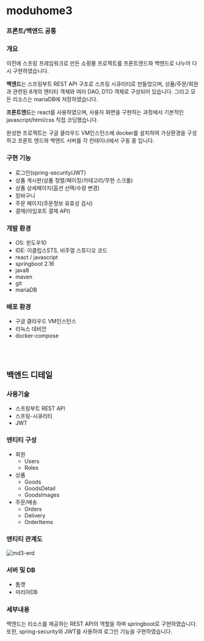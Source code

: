 moduhome3
==========

### 프론트/백엔드 공통

### 개요
이전에 스프링 프레임워크로 만든 쇼핑몰 프로젝트를 프론트엔드와 백엔드로 나누어 다시 구현하였습니다.  

**백엔드**는 스프링부트 REST API 구조로 스프링 시큐리티로 만들었으며, 상품/주문/회원과 관련된 8개의 엔티티 객체와 여러 DAO, DTO 객체로 구성되어 있습니다. 그리고 모든 리소스는 mariaDB에 저장하였습니다. 

**프론트엔드**는 react를 사용하였으며, 사용자 화면을 구현하는 과정에서 기본적인 javascript/html/css 직접 코딩했습니다.  

완성한 프로젝트는 구글 클라우드 VM인스턴스에 docker를 설치하여 가상환경을 구성하고 프론트 엔드와 백엔드 서버를 각 컨테이너에서 구동 중 입니다.

### 구현 기능
* 로그인(spring-security/JWT)
* 상품 게시판(상품 정렬/페이징/카테고리/무한 스크롤)
* 상품 상세페이지(옵션 선택/수량 변경)
* 장바구니
* 주문 페이지(주문정보 유효성 검사)
* 결제(아임포트 결제 API)

### 개발 환경
* OS: 윈도우10
* IDE: 이클립스STS, 비주얼 스튜디오 코드
* react / javascript
* springboot 2.16
* java8
* maven
* git
* mariaDB

### 배포 환경
* 구글 클라우드 VM인스턴스
* 리눅스 데비안
* docker-compose  


<br/><br/>

##  백엔드 디테일

### 사용기술
* 스프링부트 REST API
* 스프링-시큐리티
* JWT

### 엔티티 구성
* 회원
  * Users
  * Roles
* 상품
  * Goods
  * GoodsDetail
  * GoodsImages
* 주문/배송
  * Orders
  * Delivery
  * OrderItems

### 엔티티 관계도
![md3-erd](https://user-images.githubusercontent.com/33915759/65936911-1f4ef000-e459-11e9-97ea-fd93421b0daa.png)


### 서버 및 DB
* 톰캣
* 마리아DB

### 세부내용
백엔드는 리소스를 제공하는 REST API의 역할을 하며 springboot로 구현하였습니다. 또한, spring-security와 JWT를 사용하여 로그인 기능을 구현하였습니다.
